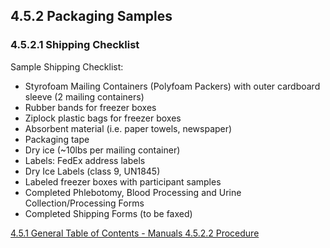 ## 4.5.2 Packaging Samples

### 4.5.2.1 Shipping Checklist

Sample Shipping Checklist:

* Styrofoam Mailing Containers (Polyfoam Packers) with outer cardboard sleeve (2 mailing containers)
* Rubber bands for freezer boxes
* Ziplock plastic bags for freezer boxes
* Absorbent material (i.e. paper towels, newspaper)
* Packaging tape
* Dry ice (~10lbs per mailing container)
* Labels:  FedEx address labels
* Dry Ice Labels (class 9, UN1845)
* Labeled freezer boxes with participant samples
* Completed Phlebotomy, Blood Processing and Urine Collection/Processing Forms
* Completed Shipping Forms (to be faxed)


<div class="center">
<div class="btn-group">
  <a href=":pages_path:/manuals/blood-collection-processing/4-05-01-general.md" class="btn btn-default">
    <span class="glyphicon glyphicon-chevron-left"></span>
    4.5.1 General
  </a>

  <a href=":pages_path:/manuals/manual-toc.md" class="btn btn-default">
    <span class="glyphicon glyphicon-chevron-up"></span>
    Table of Contents - Manuals
  </a>

  <a href=":pages_path:/manuals/blood-collection-processing/4-05-02-02-procedure.md" class="btn btn-success">
    4.5.2.2 Procedure
    <span class="glyphicon glyphicon-chevron-right"></span>
  </a>
</div>
</div>
